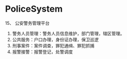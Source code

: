 # PoliceSystem
15、	公安警务管理平台
1)	警务人员管理：警务人员信息维护，部门管理，辖区管理。
2)	公共服务：户口办理，身份证办理，保卫巡逻
3)	刑事案件：案件调查，罪犯通缉、罪犯抓捕
4)	报警接警：报警登记，处警调度
